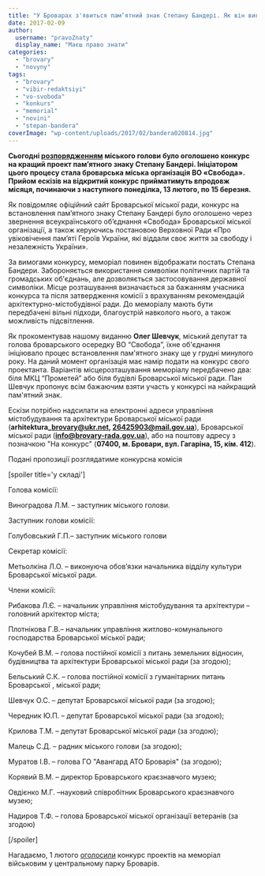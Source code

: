 ```yaml
---
title: "У Броварах з'явиться пам’ятний знак Степану Бандері. Як він виглядатиме та де розташується?"
date: 2017-02-09
author: 
  username: "pravoZnaty"
  display_name: "Маєш право знати"
categories: 
  - "brovary"
  - "novyny"
tags: 
  - "brovary"
  - "vibir-redaktsiyi"
  - "vo-svoboda"
  - "konkurs"
  - "memorial"
  - "novini"
  - "stepan-bandera"
coverImage: "wp-content/uploads/2017/02/bandera020814.jpg"
---
```


**Сьогодні [розпорядженням](https://brovary-rada.gov.ua/documents/26685.html) міського голови було оголошено конкурс на кращий проект пам’ятного знаку Степану Бандері. Ініціатором цього процесу стала броварська міська організація ВО «Свобода». Прийом ескізів на відкритий конкурс прийматимуть впродовж місяця, починаючи з наступного понеділка, 13 лютого, по 15 березня.**

Як повідомляє офіційний сайт Броварської міської ради, конкурс на встановлення пам’ятного знаку Степану Бандері було оголошено через звернення всеукраїнського об’єднання «Свобода» Броварської міської організації, а також керуючись постановою Верховної Ради «Про увіковічення пам’яті Героїв України, які віддали своє життя за свободу і незалежність України».

За вимогами конкурсу, меморіал повинен відображати постать Степана Бандери. Забороняється використання символіки політичних партій та громадських об'єднань, але дозволяється застосовування державної символіки. Місце розташування визначається за бажанням учасника конкурса та після затвердження комісії з врахуванням рекомендацій архітектурно-містобудівної ради. До меморіалу мають бути передбачені вільні підходи, благоустрій навколого нього, а також можливість підсвітлення.

Як прокоментував нашому виданню **Олег Шевчук**, міський депутат та голова броварського осередку ВО “Свобода”, їхне об'єднання ініціювало процес встановлення пам'ятного знаку ще у грудні минулого року. На даний момент організація має намір подати на конкурс свого проектанта. Варіантів місцерозташування меморіалу передбачено два: біля МКЦ “Прометей” або біля будівлі Броварської міської ради. Пан Шевчук пропонує всім бажаючим взяти участь у конкурсі на найкращий пам'ятний знак.

Ескізи потрібно надсилати на електронні адреси управління містобудування та архітектури Броварської міської ради (**arhitektura\_brovary@ukr.net, 26425903@mail.gov.ua**), Броварської міської ради (**info@brovary-rada.gov.ua**), або на поштову адресу з позначкою "На конкурс" (**07400, м. Бровари, вул. Гагаріна, 15, кім. 412**).

Подані пропозиції розглядатиме конкурсна комісія

\[spoiler title='у складі'\]

Голова комісії:

Виноградова Л.М. – заступник міського голови.

Заступник голови комісії:

Голубовський Г.П.– заступник міського голови

Секретар комісії:

Метьолкіна Л.О. – виконуюча обов’язки начальника відділу культури Броварської міської ради.

Члени комісії:

Рибакова Л.Є. – начальник управління містобудування та архітектури – головний архітектор міста;

Плотнікова Г.В.– начальник управління житлово-комунального господарства Броварської міської ради;

Кочубей В.М. – голова постійної комісії з питань земельних відносин, будівництва та архітектури Броварської міської ради (за згодою);

Бельський С.К. – голова постійної комісії з гуманітарних питань Броварської , міської ради;

Шевчук О.С. – депутат Броварської міської ради (за згодою);

Чередник Ю.П. – депутат Броварської міської ради (за згодою);

Крилова Т.М. – депутат Броварської міської ради (за згодою);

Малець С.Д. – радник міського голови (за згодою);

Муратов І.В. – голова ГО "Авангард АТО Броварія" (за згодою);

Корявий В.М. – директор Броварського краєзнавчого музею;

Овдієнко М.Г. –науковий співробітник Броварського краєзнавчого музею;

Надиров Т.Ф. – голова Броварської міської організації ветеранів (за згодою)

\[/spoiler\]

Нагадаємо, 1 лютого [оголосили](https://mpz.brovary.org/ogolosheno-konkurs-na-stvorennya-eskizu-memorialnogo-kompleksa-brovary-u-vijni/) конкурс проектів на меморіал військовим у центральному парку Броварів.
